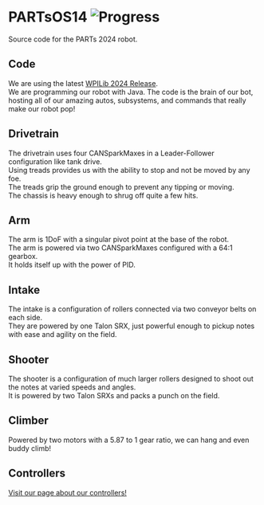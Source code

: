 # PARTsOS14 ![Progress](https://progress-bar.dev/98)
Source code for the PARTs 2024 robot.

## Code
We are using the latest [WPILib 2024 Release](https://github.com/wpilibsuite/allwpilib/releases/tag/latest).\
We are programming our robot with Java.
The code is the brain of our bot, hosting all of our amazing autos, subsystems, and commands that really make our robot pop!
## Drivetrain
The drivetrain uses four CANSparkMaxes in a Leader-Follower configuration like tank drive.\
Using treads provides us with the ability to stop and not be moved by any foe.\
The treads grip the ground enough to prevent any tipping or moving.\
The chassis is heavy enough to shrug off quite a few hits.
## Arm
The arm is 1DoF with a singular pivot point at the base of the robot.\
The arm is powered via two CANSparkMaxes configured with a 64:1 gearbox.\
It holds itself up with the power of PID.
## Intake
The intake is a configuration of rollers connected via two conveyor belts on each side.\
They are powered by one Talon SRX, just powerful enough to pickup notes with ease and agility on the field.
## Shooter
The shooter is a configuration of much larger rollers designed to shoot out the notes at varied speeds and angles.\
It is powered by two Talon SRXs and packs a punch on the field.
## Climber
Powered by two motors with a 5.87 to 1 gear ratio, we can hang and even buddy climb!
## Controllers
[Visit our page about our controllers!](./docs/controller/ControllerBindings.md)

